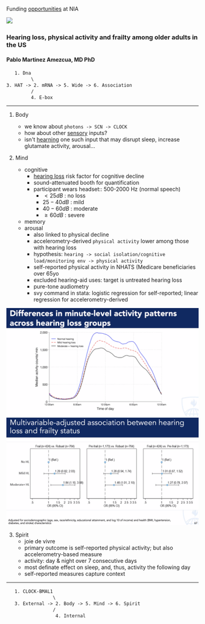 Funding [opportunities](https://www.nia.nih.gov/research/blog/2024/05/osep-funding-and-career-development-innovators-aging-science?utm_source=NIA+Main&utm_campaign=1ca259bd16-blog-OSEP-5-15-24&utm_medium=email&utm_term=0_-8180ce9847-%5BLIST_EMAIL_ID%5D) at NIA

![](https://muzaale.github.io/thesis/_images/c46f14aedec2cffd800a2418439eee6e989489a7662980ae1e89d757dbab3b31.png)

### Hearing loss, physical activity and frailty among older adults in the US
#### Pablo Martinez Amezcua, MD PhD

```
   1. Dna
         \
3. HAT -> 2. mRNA -> 5. Wide -> 6. Association
         /
         4. E-box
```

---

1. Body
   - we know about `photons -> SCN -> CLOCK`
   - how about other [sensory](https://www.mdpi.com/1422-0067/21/20/7535) inputs?
   - isn't [hearning](https://www.sciencedirect.com/science/article/pii/S2468867320301103) one such input that may disrupt sleep, increase glutamate activity, arousal...
     
3. Mind
   - cognitive
     - [hearing loss](https://www.tandfonline.com/doi/abs/10.1080/00016489.2023.2244010) risk factor for cognitive decline
     - sound-attenuated booth for quantification
     - participant wears headset:: 500-2000 Hz (normal speech)
        - $\lt 25 dB$ : no loss
        - $25-40 dB$ : mild
        - $40-60 dB$ : moderate
        - $\geq 60 dB$ : severe 
   - memory
   - arousal
     - also linked to physical decline
     - accelerometry-derived `physical activity` lower among those with hearing loss
     - hypothesis: `hearing -> social isolation/cognitive load/monitoring env -> physical activity`
     - self-reported physical activity in NHATS (Medicare beneficiaries over 65yo
     - excluded hearing-aid uses: target is untreated hearing loss
     - pure-tone audiometry
     - svy command in stata: logistic regression for self-reported; linear regression for accelerometry-derived
    
![](activity_counts.png)
![](frailty.png)
     
3. Spirit
   - joie de vivre
   - primary outcome is self-reported physical activity; but also accelerometry-based measure
   - activity: day & night over 7 consecutive days
   - most definate effect on sleep, and, thus, activity the following day
   - self-reported measures capture context

---

```
   1. CLOCK-BMAL1
                 \
   3. External -> 2. Body -> 5. Mind -> 6. Spirit
                 /
                  4. Internal
```
